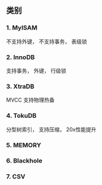 ## 类别
### 1. MyISAM
不支持外键， 不支持事务， 表级锁
### 2. InnoDB
支持事务， 外键， 行级锁
### 3. XtraDB
MVCC 支持物理热备
### 4. TokuDB 
分型树索引， 支持压缩， 20x性能提升
### 5. MEMORY
### 6. Blackhole
### 7. CSV

